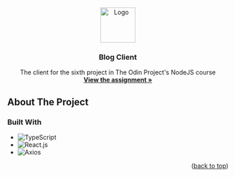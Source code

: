 <!-- Improved compatibility of back to top link: See: https://github.com/othneildrew/Best-README-Template/pull/73 -->
<a name="readme-top"></a>
<!--
*** Thanks for checking out the Best-README-Template. If you have a suggestion
*** that would make this better, please fork the repo and create a pull request
*** or simply open an issue with the tag "enhancement".
*** Don't forget to give the project a star!
*** Thanks again! Now go create something AMAZING! :D
-->



<!-- PROJECT LOGO -->
<br />
<div align="center">
  <a href="https://github.com/ftrbnd/odin-blog-client">
    <img src="https://avatars.githubusercontent.com/u/4441966" alt="Logo" width="80" height="80">
  </a>

<h3 align="center">Blog Client</h3>

  <p align="center">
    The client for the sixth project in The Odin Project's NodeJS course
    <br />
    <a href="https://www.theodinproject.com/lessons/nodejs-blog-api"><strong>View the assignment »</strong></a>
  </p>
</div>



<!-- ABOUT THE PROJECT -->
## About The Project

### Built With

* ![TypeScript][TypeScript]
* ![React.js][React.js]
* ![Axios][Axios]

<p align="right">(<a href="#readme-top">back to top</a>)</p>

<!-- MARKDOWN LINKS & IMAGES -->
<!-- https://www.markdownguide.org/basic-syntax/#reference-style-links -->
[HTML]: https://img.shields.io/badge/html-E34F26?style=for-the-badge&logo=html5&logoColor=white
[CSS]: https://img.shields.io/badge/css-1572B6?style=for-the-badge&logo=css3&logoColor=white
[TypeScript]: https://img.shields.io/badge/typescript-3178C6?style=for-the-badge&logo=typescript&logoColor=white
[JavaScript]: https://img.shields.io/badge/javascript-F7DF1E?style=for-the-badge&logo=javascript&logoColor=black
[React.js]: https://img.shields.io/badge/React-20232A?style=for-the-badge&logo=react&logoColor=61DAFB
[Firebase]: https://img.shields.io/badge/firebase-FFCA28?style=for-the-badge&logo=firebase&logoColor=black
[SASS]: https://img.shields.io/badge/sass-CC6699?style=for-the-badge&logo=sass&logoColor=white
[Redux]: https://img.shields.io/badge/redux-764ABC?style=for-the-badge&logo=redux&logoColor=white
[MUI]: https://img.shields.io/badge/material%20ui-007FFF?style=for-the-badge&logo=mui&logoColor=white
[Pug]: https://img.shields.io/badge/pug-A86454?style=for-the-badge&logo=pug&logoColor=white
[Express]: https://img.shields.io/badge/express-000000?style=for-the-badge&logo=express&logoColor=white
[MongoDb]: https://img.shields.io/badge/mongodb-47A248?style=for-the-badge&logo=mongodb&logoColor=white
[Passport]: https://img.shields.io/badge/passport-34E27A?style=for-the-badge&logo=passport&logoColor=white
[JWT]: https://img.shields.io/badge/jwt-000000?style=for-the-badge&logo=jsonwebtokens&logoColor=white
[Mongoose]: https://img.shields.io/badge/mongoose-880000?style=for-the-badge&logo=mongoose&logoColor=white
[Axios]: https://img.shields.io/badge/axios-5A29E4?style=for-the-badge&logo=axios&logoColor=white
[product-screenshot-1]: https://i.imgur.com/xnVoDop.png
[product-screenshot-2]: https://i.imgur.com/cFze0e5.png
